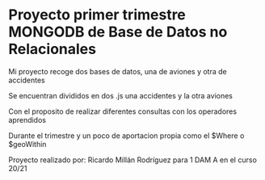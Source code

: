 # Proyecto primer trimestre MONGODB de Base de Datos no Relacionales

Mi proyecto recoge dos bases de datos, una de aviones y otra de accidentes

Se encuentran divididos en dos .js una accidentes y la otra aviones

Con el proposito de realizar diferentes consultas con los operadores aprendidos

Durante el trimestre y un poco de aportacion propia como el $Where o $geoWithin

Proyecto realizado por: Ricardo Millán Rodríguez para 1 DAM A en el curso 20/21
